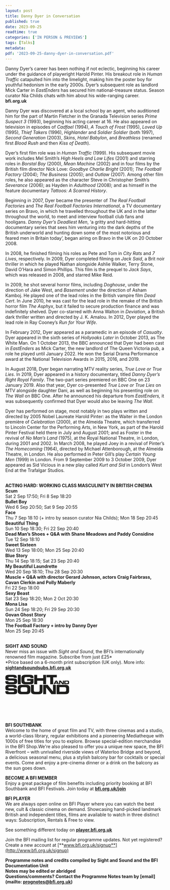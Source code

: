 ```yaml
---
layout: post
title: Danny Dyer in Conversation
published: true
date: 2023-09-25
readtime: true
categories: ['IN PERSON & PREVIEWS']
tags: [Talks]
metadata: 
pdf: '2023-09-25-danny-dyer-in-conversation.pdf'
---
```


Danny Dyer’s career has been nothing if not eclectic, beginning his career under the guidance of playwright Harold Pinter. His breakout role in _Human Traffic_ catapulted him into the limelight, making him the poster boy for youthful hedonism in the early 2000s. Dyer’s subsequent role as landlord Mick Carter in _EastEnders_ has secured him national-treasure status. Season curator Nia Childs chats with him about his wide-ranging career.  
**bfi.org.uk**

Danny Dyer was discovered at a local school by an agent, who auditioned him for the part of Martin Fletcher in the Granada Television series _Prime Suspect 3_ (1993), beginning his acting career at 16. He also appeared on television in episodes of _Cadfael_ (1994), _A Touch of Frost_ (1995), _Loved Up_ (1995), _Thief Takers_ (1996), _Highlander_ and _Soldier Soldier_ (both 1997), _Second Generation_ (2003), _Skins_, _Hotel Babylon_, and _Breathless_ (renamed first _Blood Rush_ and then _Kiss of Death_).

Dyer’s first film role was in _Human Traffic_ (1999). His subsequent movie work includes Mel Smith’s _High Heels and Low Lifes_ (2001) and starring roles in _Borstal Boy_ (2000), _Mean Machine_ (2002) and in four films by the British film director Nick Love: _Goodbye Charlie Bright_ (2001); _The Football Factory_ (2004); _The Business_ (2005); and _Outlaw_ (2007). Among other film roles, he also appeared as the character Steve in Christopher Smith’s _Severance_ (2006); as Hayden in _Adulthood_ (2008); and as himself in the feature documentary _Tattoos: A Scarred History_.

Beginning in 2007, Dyer became the presenter of _The Real Football Factories_ and _The Real Football Factories International_, a TV documentary series on Bravo, in which he travelled throughout the UK and in the latter throughout the world, to meet and interview football club fans and hooligans. _Danny Dyer’s Deadliest Men_, ‘a gritty and hard-hitting documentary series that sees him venturing into the dark depths of the British underworld and hunting down some of the most notorious and feared men in Britain today’, began airing on Bravo in the UK on 20 October 2008.

In 2008, he finished filming his roles as Pete and Tom in _City Rats_ and _7 Lives_, respectively. In 2009, Dyer completed filming on _Jack Said_, a Brit noir thriller in which he played Nathan alongside Ashlie Walker, Terry Stone, David O’Hara and Simon Phillips. This film is the prequel to _Jack Says_, which was released in 2008, and starred Mike Reid.

In 2009, he shot several horror films, including _Doghouse_, under the direction of Jake West, and _Basement_ under the direction of Asham Kamboj. He played one of the lead roles in the British vampire film _Dead Cert_. In June 2010, he was cast for the lead role in the remake of the British horror film _The Asphyx_, but it failed to secure production finance and was indefinitely shelved. Dyer co-starred with Anna Walton in _Deviation_, a British dark thriller written and directed by J. K. Amalou. In 2012, Dyer played the lead role in Ray Cooney’s _Run for Your Wife_.

In February 2012, Dyer appeared as a paramedic in an episode of _Casualty_. Dyer appeared in the sixth series of _Hollyoaks Later_ in October 2013, as The White Man. On 1 October 2013, the BBC announced that Dyer had been cast in _EastEnders_ as Mick Carter, the new landlord of The Queen Victoria pub, a role he played until January 2022. He won the Serial Drama Performance award at the National Television Awards in 2015, 2016, and 2019.

In August 2018, Dyer began narrating MTV reality series, _True Love or True Lies_. In 2019, Dyer appeared in a history documentary, titled _Danny Dyer’s Right Royal Family_. The two-part series premiered on BBC One on 23 January 2019. Also that year, Dyer co-presented _True Love or True Lies_ on MTV alongside daughter Dani, as well as beginning his presenting role on _The Wall_ on BBC One. After he announced his departure from _EastEnders,_ it was subsequently confirmed that Dyer would also be leaving _The Wall._

Dyer has performed on stage, most notably in two plays written and directed by 2005 Nobel Laureate Harold Pinter: as the Waiter in the London première of _Celebration_ (2000), at the Almeida Theatre, which transferred to Lincoln Center for the Performing Arts, in New York, as part of the Harold Pinter Festival held there in July and August 2001; and as Foster in the revival of _No Man’s Land_ (1975), at the Royal National Theatre, in London, during 2001 and 2002. In March 2008, he played Joey in a revival of Pinter’s _The Homecoming_ (1964), directed by Michael Attenborough, at the Almeida Theatre, in London. He also performed in Peter Gill’s play _Certain Young Men_ (1999) in London. From 9 September 2009 to 3 October 2009, Dyer appeared as Sid Vicious in a new play called _Kurt and Sid_ in London’s West End at the Trafalgar Studios.
<br><br>

**ACTING HARD: WORKING CLASS MASCULINITY IN BRITISH CINEMA**  
**Scum**  
Sat 2 Sep 17:50; Fri 8 Sep 18:20  
**Bullet Boy**  
Wed 6 Sep 20:50; Sat 9 Sep 20:55  
**Face**  
Thu 7 Sep 18:10 (+ intro by season curator Nia Childs); Mon 18 Sep 20:45  
**Beautiful Thing**  
Sun 10 Sep 18:30; Fri 22 Sep 20:40  
**Dead Man’s Shoes + Q&A with Shane Meadows and Paddy Considine**  
Tue 12 Sep 18:10  
**Sweet Sixteen**  
Wed 13 Sep 18:00; Mon 25 Sep 20:40  
**Blue Story**  
Thu 14 Sep 18:15; Sat 23 Sep 20:40  
**My Beautiful Laundrette**  
Wed 20 Sep 18:10; Thu 28 Sep 20:30  
**Muscle + Q&A with director Gerard Johnson, actors Craig Fairbrass, Cavan Clerkin and Polly Maberly**  
Fri 22 Sep 18:00  
**Sexy Beast**  
Sat 23 Sep 18:20; Mon 2 Oct 20:30  
**Mona Lisa**  
Sun 24 Sep 18:20; Fri 29 Sep 20:30  
**Govan Ghost Story**  
Mon 25 Sep 18:30  
**The Football Factory + intro by Danny Dyer**  
Mon 25 Sep 20:45  
<br>

**SIGHT AND SOUND**<br>
Never miss an issue with _Sight and Sound_, the BFI’s internationally renowned film magazine. Subscribe from just £25*<br>
*Price based on a 6-month print subscription (UK only). More info: [**sightandsoundsubs.bfi.org.uk**](https://sightandsoundsubs.bfi.org.uk/subscribe)

<img style="float: left;" src="/img/sight-and-sound.jpg" width="40%" height="40%"><br><br><br><br><br><br><br><br>

**BFI SOUTHBANK**  
Welcome to the home of great film and TV, with three cinemas and a studio, a world-class library, regular exhibitions and a pioneering Mediatheque with 1000s of free titles for you to explore. Browse special-edition merchandise in the BFI Shop.We&#39;re also pleased to offer you a unique new space, the BFI Riverfront – with unrivalled riverside views of Waterloo Bridge and beyond, a delicious seasonal menu, plus a stylish balcony bar for cocktails or special events. Come and enjoy a pre-cinema dinner or a drink on the balcony as the sun goes down.  

**BECOME A BFI MEMBER**  
Enjoy a great package of film benefits including priority booking at BFI Southbank and BFI Festivals. Join today at [**bfi.org.uk/join**](http://www.bfi.org.uk/join)  

**BFI PLAYER**  
 We are always open online on BFI Player where you can watch the best new, cult &amp; classic cinema on demand. Showcasing hand-picked landmark British and independent titles, films are available to watch in three distinct ways: Subscription, Rentals &amp; Free to view.  

See something different today on [**player.bfi.org.uk**](https://player.bfi.org.uk)  

Join the BFI mailing list for regular programme updates. Not yet registered? Create a new account at [**www.bfi.org.uk/signup**](http://www.bfi.org.uk/signup)

**Programme notes and credits compiled by Sight and Sound and the BFI Documentation Unit  
Notes may be edited or abridged  
Questions/comments? Contact the Programme Notes team by [email](mailto: prognotes@bfi.org.uk)**

<!--stackedit_data:
eyJoaXN0b3J5IjpbMTU5ODk2MTYyM119
-->